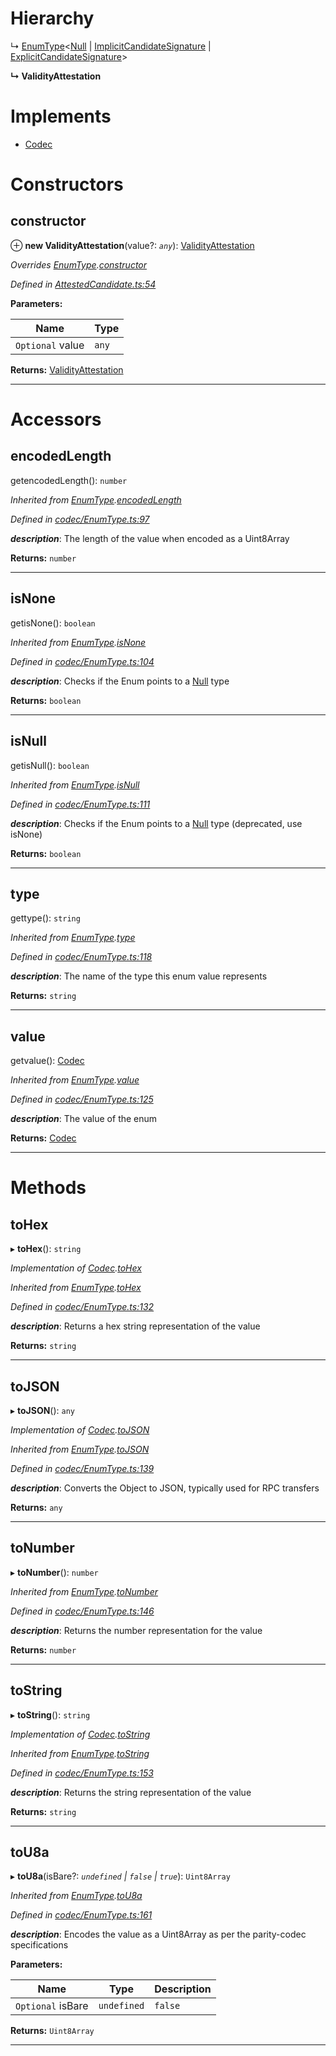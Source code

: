 

# Hierarchy

↳  [EnumType](_codec_enumtype_.enumtype.md)<[Null](_null_.null.md) | [ImplicitCandidateSignature](_attestedcandidate_.implicitcandidatesignature.md) | [ExplicitCandidateSignature](_attestedcandidate_.explicitcandidatesignature.md)>

**↳ ValidityAttestation**

# Implements

* [Codec](../interfaces/_types_.codec.md)

# Constructors

<a id="constructor"></a>

##  constructor

⊕ **new ValidityAttestation**(value?: *`any`*): [ValidityAttestation](_attestedcandidate_.validityattestation.md)

*Overrides [EnumType](_codec_enumtype_.enumtype.md).[constructor](_codec_enumtype_.enumtype.md#constructor)*

*Defined in [AttestedCandidate.ts:54](https://github.com/polkadot-js/api/blob/b5d49eb/packages/types/src/AttestedCandidate.ts#L54)*

**Parameters:**

| Name | Type |
| ------ | ------ |
| `Optional` value | `any` |

**Returns:** [ValidityAttestation](_attestedcandidate_.validityattestation.md)

___

# Accessors

<a id="encodedlength"></a>

##  encodedLength

getencodedLength(): `number`

*Inherited from [EnumType](_codec_enumtype_.enumtype.md).[encodedLength](_codec_enumtype_.enumtype.md#encodedlength)*

*Defined in [codec/EnumType.ts:97](https://github.com/polkadot-js/api/blob/b5d49eb/packages/types/src/codec/EnumType.ts#L97)*

*__description__*: The length of the value when encoded as a Uint8Array

**Returns:** `number`

___
<a id="isnone"></a>

##  isNone

getisNone(): `boolean`

*Inherited from [EnumType](_codec_enumtype_.enumtype.md).[isNone](_codec_enumtype_.enumtype.md#isnone)*

*Defined in [codec/EnumType.ts:104](https://github.com/polkadot-js/api/blob/b5d49eb/packages/types/src/codec/EnumType.ts#L104)*

*__description__*: Checks if the Enum points to a [Null](_null_.null.md) type

**Returns:** `boolean`

___
<a id="isnull"></a>

##  isNull

getisNull(): `boolean`

*Inherited from [EnumType](_codec_enumtype_.enumtype.md).[isNull](_codec_enumtype_.enumtype.md#isnull)*

*Defined in [codec/EnumType.ts:111](https://github.com/polkadot-js/api/blob/b5d49eb/packages/types/src/codec/EnumType.ts#L111)*

*__description__*: Checks if the Enum points to a [Null](_null_.null.md) type (deprecated, use isNone)

**Returns:** `boolean`

___
<a id="type"></a>

##  type

gettype(): `string`

*Inherited from [EnumType](_codec_enumtype_.enumtype.md).[type](_codec_enumtype_.enumtype.md#type)*

*Defined in [codec/EnumType.ts:118](https://github.com/polkadot-js/api/blob/b5d49eb/packages/types/src/codec/EnumType.ts#L118)*

*__description__*: The name of the type this enum value represents

**Returns:** `string`

___
<a id="value"></a>

##  value

getvalue(): [Codec](../interfaces/_types_.codec.md)

*Inherited from [EnumType](_codec_enumtype_.enumtype.md).[value](_codec_enumtype_.enumtype.md#value)*

*Defined in [codec/EnumType.ts:125](https://github.com/polkadot-js/api/blob/b5d49eb/packages/types/src/codec/EnumType.ts#L125)*

*__description__*: The value of the enum

**Returns:** [Codec](../interfaces/_types_.codec.md)

___

# Methods

<a id="tohex"></a>

##  toHex

▸ **toHex**(): `string`

*Implementation of [Codec](../interfaces/_types_.codec.md).[toHex](../interfaces/_types_.codec.md#tohex)*

*Inherited from [EnumType](_codec_enumtype_.enumtype.md).[toHex](_codec_enumtype_.enumtype.md#tohex)*

*Defined in [codec/EnumType.ts:132](https://github.com/polkadot-js/api/blob/b5d49eb/packages/types/src/codec/EnumType.ts#L132)*

*__description__*: Returns a hex string representation of the value

**Returns:** `string`

___
<a id="tojson"></a>

##  toJSON

▸ **toJSON**(): `any`

*Implementation of [Codec](../interfaces/_types_.codec.md).[toJSON](../interfaces/_types_.codec.md#tojson)*

*Inherited from [EnumType](_codec_enumtype_.enumtype.md).[toJSON](_codec_enumtype_.enumtype.md#tojson)*

*Defined in [codec/EnumType.ts:139](https://github.com/polkadot-js/api/blob/b5d49eb/packages/types/src/codec/EnumType.ts#L139)*

*__description__*: Converts the Object to JSON, typically used for RPC transfers

**Returns:** `any`

___
<a id="tonumber"></a>

##  toNumber

▸ **toNumber**(): `number`

*Inherited from [EnumType](_codec_enumtype_.enumtype.md).[toNumber](_codec_enumtype_.enumtype.md#tonumber)*

*Defined in [codec/EnumType.ts:146](https://github.com/polkadot-js/api/blob/b5d49eb/packages/types/src/codec/EnumType.ts#L146)*

*__description__*: Returns the number representation for the value

**Returns:** `number`

___
<a id="tostring"></a>

##  toString

▸ **toString**(): `string`

*Implementation of [Codec](../interfaces/_types_.codec.md).[toString](../interfaces/_types_.codec.md#tostring)*

*Inherited from [EnumType](_codec_enumtype_.enumtype.md).[toString](_codec_enumtype_.enumtype.md#tostring)*

*Defined in [codec/EnumType.ts:153](https://github.com/polkadot-js/api/blob/b5d49eb/packages/types/src/codec/EnumType.ts#L153)*

*__description__*: Returns the string representation of the value

**Returns:** `string`

___
<a id="tou8a"></a>

##  toU8a

▸ **toU8a**(isBare?: *`undefined` | `false` | `true`*): `Uint8Array`

*Inherited from [EnumType](_codec_enumtype_.enumtype.md).[toU8a](_codec_enumtype_.enumtype.md#tou8a)*

*Defined in [codec/EnumType.ts:161](https://github.com/polkadot-js/api/blob/b5d49eb/packages/types/src/codec/EnumType.ts#L161)*

*__description__*: Encodes the value as a Uint8Array as per the parity-codec specifications

**Parameters:**

| Name | Type | Description |
| ------ | ------ | ------ |
| `Optional` isBare | `undefined` | `false` | `true` |  true when the value has none of the type-specific prefixes (internal) |

**Returns:** `Uint8Array`

___

